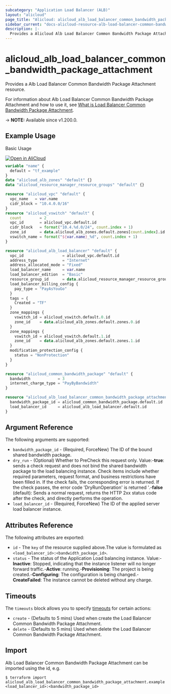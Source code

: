 ```yaml
---
subcategory: "Application Load Balancer (ALB)"
layout: "alicloud"
page_title: "Alicloud: alicloud_alb_load_balancer_common_bandwidth_package_attachment"
sidebar_current: "docs-alicloud-resource-alb-load-balancer-common-bandwidth-package-attachment"
description: |-
  Provides a Alicloud Alb Load Balancer Common Bandwidth Package Attachment resource.
---
```


# alicloud_alb_load_balancer_common_bandwidth_package_attachment

Provides a Alb Load Balancer Common Bandwidth Package Attachment resource.

For information about Alb Load Balancer Common Bandwidth Package Attachment and how to use it, see [What is Load Balancer Common Bandwidth Package Attachment](https://www.alibabacloud.com/help/en/slb/application-load-balancer/developer-reference/api-alb-2020-06-16-attachcommonbandwidthpackagetoloadbalancer).

-> **NOTE:** Available since v1.200.0.

## Example Usage

Basic Usage

<div style="display: block;margin-bottom: 40px;"><div class="oics-button" style="float: right;position: absolute;margin-bottom: 10px;">
  <a href="https://api.aliyun.com/api-tools/terraform?resource=alicloud_alb_load_balancer_common_bandwidth_package_attachment&exampleId=f3ebb6c7-192e-e24a-a73f-f705e591c4a566d0db00&activeTab=example&spm=docs.r.alb_load_balancer_common_bandwidth_package_attachment.0.f3ebb6c719&intl_lang=EN_US" target="_blank">
    <img alt="Open in AliCloud" src="https://img.alicdn.com/imgextra/i1/O1CN01hjjqXv1uYUlY56FyX_!!6000000006049-55-tps-254-36.svg" style="max-height: 44px; max-width: 100%;">
  </a>
</div></div>

```terraform
variable "name" {
  default = "tf_example"
}
data "alicloud_alb_zones" "default" {}
data "alicloud_resource_manager_resource_groups" "default" {}

resource "alicloud_vpc" "default" {
  vpc_name   = var.name
  cidr_block = "10.4.0.0/16"
}
resource "alicloud_vswitch" "default" {
  count        = 2
  vpc_id       = alicloud_vpc.default.id
  cidr_block   = format("10.4.%d.0/24", count.index + 1)
  zone_id      = data.alicloud_alb_zones.default.zones[count.index].id
  vswitch_name = format("${var.name}_%d", count.index + 1)
}

resource "alicloud_alb_load_balancer" "default" {
  vpc_id                 = alicloud_vpc.default.id
  address_type           = "Internet"
  address_allocated_mode = "Fixed"
  load_balancer_name     = var.name
  load_balancer_edition  = "Basic"
  resource_group_id      = data.alicloud_resource_manager_resource_groups.default.groups.0.id
  load_balancer_billing_config {
    pay_type = "PayAsYouGo"
  }
  tags = {
    Created = "TF"
  }
  zone_mappings {
    vswitch_id = alicloud_vswitch.default.0.id
    zone_id    = data.alicloud_alb_zones.default.zones.0.id
  }
  zone_mappings {
    vswitch_id = alicloud_vswitch.default.1.id
    zone_id    = data.alicloud_alb_zones.default.zones.1.id
  }
  modification_protection_config {
    status = "NonProtection"
  }
}

resource "alicloud_common_bandwidth_package" "default" {
  bandwidth            = 3
  internet_charge_type = "PayByBandwidth"
}

resource "alicloud_alb_load_balancer_common_bandwidth_package_attachment" "default" {
  bandwidth_package_id = alicloud_common_bandwidth_package.default.id
  load_balancer_id     = alicloud_alb_load_balancer.default.id
}
```

## Argument Reference

The following arguments are supported:
* `bandwidth_package_id` - (Required, ForceNew) The ID of the bound shared bandwidth package.
* `dry_run` - (Optional) Whether to PreCheck this request only. Value:-**true**: sends a check request and does not bind the shared bandwidth package to the load balancing instance. Check items include whether required parameters, request format, and business restrictions have been filled in. If the check fails, the corresponding error is returned. If the check passes, the error code 'DryRunOperation' is returned '.-**false** (default): Sends a normal request, returns the HTTP 2xx status code after the check, and directly performs the operation.
* `load_balancer_id` - (Required, ForceNew) The ID of the applied server load balancer instance.



## Attributes Reference

The following attributes are exported:
* `id` - The `key` of the resource supplied above.The value is formulated as `<load_balancer_id>:<bandwidth_package_id>`.
* `status` - The status of the Application Load balancing instance. Value:-**Inactive**: Stopped, indicating that the instance listener will no longer forward traffic.-**Active**: running.-**Provisioning**: The project is being created.-**Configuring**: The configuration is being changed.-**CreateFailed**: The instance cannot be deleted without any charge.

## Timeouts

The `timeouts` block allows you to specify [timeouts](https://www.terraform.io/docs/configuration-0-11/resources.html#timeouts) for certain actions:
* `create` - (Defaults to 5 mins) Used when create the Load Balancer Common Bandwidth Package Attachment.
* `delete` - (Defaults to 5 mins) Used when delete the Load Balancer Common Bandwidth Package Attachment.

## Import

Alb Load Balancer Common Bandwidth Package Attachment can be imported using the id, e.g.

```shell
$ terraform import alicloud_alb_load_balancer_common_bandwidth_package_attachment.example <load_balancer_id>:<bandwidth_package_id>
```